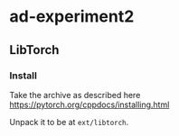 # ad-experiment2

## LibTorch

### Install
Take the archive as described here
https://pytorch.org/cppdocs/installing.html

Unpack it to be at `ext/libtorch`.


